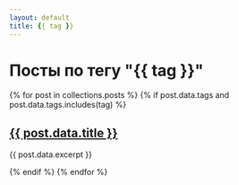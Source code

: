 ```yaml
---
layout: default
title: {{ tag }}
---
```


# Посты по тегу "{{ tag }}"

{% for post in collections.posts %}
  {% if post.data.tags and post.data.tags.includes(tag) %}
    <article>
      <h2><a href="{{ post.url }}">{{ post.data.title }}</a></h2>
      <p>{{ post.data.excerpt }}</p>
    </article>
  {% endif %}
{% endfor %}
